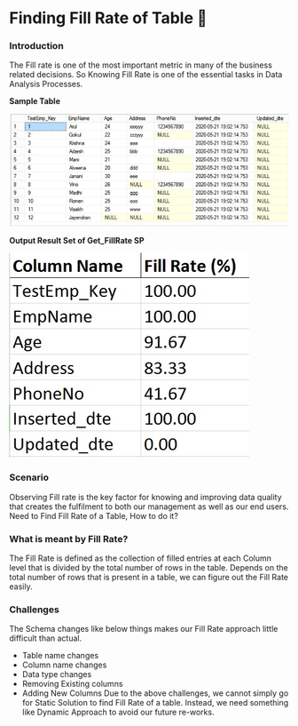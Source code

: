 # Finding Fill Rate of Table :slightly_smiling_face:

### Introduction
The Fill rate is one of the most important metric in many of the business related decisions. So Knowing Fill Rate is one of the essential tasks in Data Analysis Processes.

**Sample Table**

![](./Get_FillRate/Images/TestEmp_Table.jpg)




**Output Result Set of Get_FillRate SP**

![](./Get_FillRate/Images/Get_FillRate_Output.jpg)


### Scenario
Observing Fill rate is the key factor for knowing and improving data quality that creates the fulfilment to both our management as well as our end users. Need to Find Fill Rate of a Table, How to do it?

### What is meant by Fill Rate?
The Fill Rate is defined as the collection of filled entries at each Column level that is divided by the total number of rows in the table. Depends on the total number of rows that is present in a table, we can figure out the Fill Rate easily.

### Challenges
The Schema changes like below things makes our Fill Rate approach little difficult than actual.
* Table name changes
* Column name changes
* Data type changes
* Removing Existing columns
* Adding New Columns
Due to the above challenges, we cannot simply go for Static Solution to find Fill Rate of a table. Instead, we need something like Dynamic Approach to avoid our future re-works.

